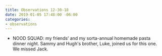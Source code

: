 ```yaml
---
title: Observations 12-30-18
date: 2019-01-05 17:48:00 -06:00
categories:
- observations
---
```


- NOOD SQUAD: my friends’ and my sorta-annual homemade pasta dinner night. Sammy and Hugh's brother, Luke, joined us for this one. We missed Jack.